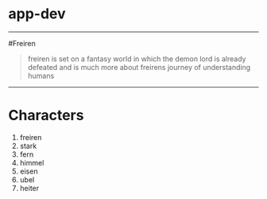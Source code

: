 # app-dev
--------------
#Freiren
> freiren is set on a fantasy world in which the demon lord is already defeated and is much more about freirens journey of understanding humans
--------------------------------------------
# Characters
1. freiren
2. stark
3. fern
4. himmel
5. eisen
6. ubel
7. heiter
   
